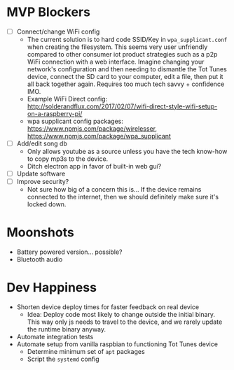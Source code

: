 # MVP Blockers
- [ ] Connect/change WiFi config
  - The current solution is to hard code SSID/Key in `wpa_supplicant.conf` when creating the filesystem. This seems very user unfriendly compared to other consumer iot product strategies such as a p2p WiFi connection with a web interface. Imagine changing your network's configuration and then needing to dismantle the Tot Tunes device, connect the SD card to your computer, edit a file, then put it all back together again. Requires too much tech savvy + confidence IMO.
  - Example WiFi Direct config: http://solderandflux.com/2017/02/07/wifi-direct-style-wifi-setup-on-a-raspberry-pi/
  - wpa supplicant config packages: https://www.npmjs.com/package/wirelesser, https://www.npmjs.com/package/wpa_supplicant
- [ ] Add/edit song db
  - Only allows youtube as a source unless you have the tech know-how to copy mp3s to the device.
  - Ditch electron app in favor of built-in web gui?
- [ ] Update software
- [ ] Improve security?
  - Not sure how big of a concern this is... If the device remains connected to the internet, then we should definitely make sure it's locked down.

# Moonshots
- Battery powered version... possible?
- Bluetooth audio

# Dev Happiness
- Shorten device deploy times for faster feedback on real device
  - Idea: Deploy code most likely to change outside the initial binary. This way only js needs to travel to the device, and we rarely update the runtime binary anyway.
- Automate integration tests
- Automate setup from vanilla raspbian to functioning Tot Tunes device
  - Determine minimum set of `apt` packages
  - Script the `systemd` config
